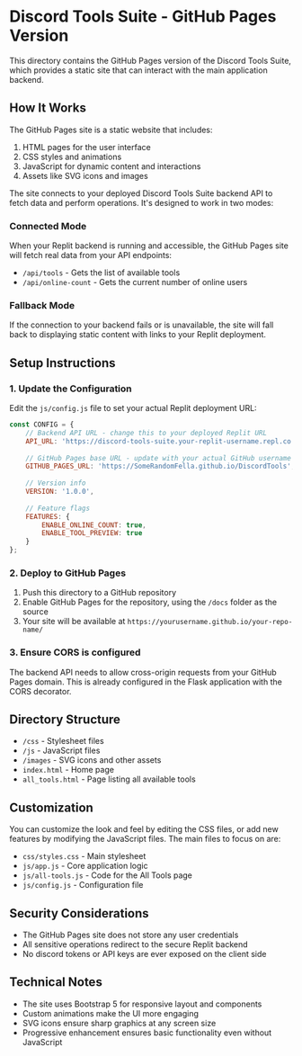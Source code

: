 # Discord Tools Suite - GitHub Pages Version

This directory contains the GitHub Pages version of the Discord Tools Suite, which provides a static site that can interact with the main application backend.

## How It Works

The GitHub Pages site is a static website that includes:

1. HTML pages for the user interface
2. CSS styles and animations
3. JavaScript for dynamic content and interactions
4. Assets like SVG icons and images

The site connects to your deployed Discord Tools Suite backend API to fetch data and perform operations. It's designed to work in two modes:

### Connected Mode
When your Replit backend is running and accessible, the GitHub Pages site will fetch real data from your API endpoints:
- `/api/tools` - Gets the list of available tools
- `/api/online-count` - Gets the current number of online users

### Fallback Mode
If the connection to your backend fails or is unavailable, the site will fall back to displaying static content with links to your Replit deployment.

## Setup Instructions

### 1. Update the Configuration

Edit the `js/config.js` file to set your actual Replit deployment URL:

```javascript
const CONFIG = {
    // Backend API URL - change this to your deployed Replit URL
    API_URL: 'https://discord-tools-suite.your-replit-username.repl.co',
    
    // GitHub Pages base URL - update with your actual GitHub username
    GITHUB_PAGES_URL: 'https://SomeRandomFella.github.io/DiscordTools',
    
    // Version info
    VERSION: '1.0.0',
    
    // Feature flags
    FEATURES: {
        ENABLE_ONLINE_COUNT: true,
        ENABLE_TOOL_PREVIEW: true
    }
};
```

### 2. Deploy to GitHub Pages

1. Push this directory to a GitHub repository
2. Enable GitHub Pages for the repository, using the `/docs` folder as the source
3. Your site will be available at `https://yourusername.github.io/your-repo-name/`

### 3. Ensure CORS is configured

The backend API needs to allow cross-origin requests from your GitHub Pages domain. This is already configured in the Flask application with the CORS decorator.

## Directory Structure

- `/css` - Stylesheet files
- `/js` - JavaScript files
- `/images` - SVG icons and other assets
- `index.html` - Home page
- `all_tools.html` - Page listing all available tools

## Customization

You can customize the look and feel by editing the CSS files, or add new features by modifying the JavaScript files. The main files to focus on are:

- `css/styles.css` - Main stylesheet
- `js/app.js` - Core application logic
- `js/all-tools.js` - Code for the All Tools page
- `js/config.js` - Configuration file

## Security Considerations

- The GitHub Pages site does not store any user credentials
- All sensitive operations redirect to the secure Replit backend
- No discord tokens or API keys are ever exposed on the client side

## Technical Notes

- The site uses Bootstrap 5 for responsive layout and components
- Custom animations make the UI more engaging
- SVG icons ensure sharp graphics at any screen size
- Progressive enhancement ensures basic functionality even without JavaScript